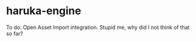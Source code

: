 # haruka-engine
To do: Open Asset Import integration. Stupid me, why did I not think of that so far?
